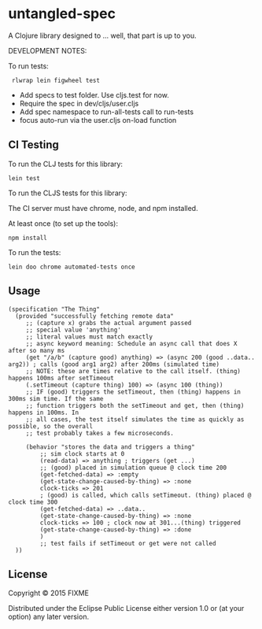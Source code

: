 # untangled-spec

A Clojure library designed to ... well, that part is up to you.

DEVELOPMENT NOTES:

To run tests:

     rlwrap lein figwheel test

- Add specs to test folder. Use cljs.test for now.
- Require the spec in dev/cljs/user.cljs
- Add spec namespace to run-all-tests call to run-tests
- focus auto-run via the user.cljs on-load function


## CI Testing

To run the CLJ tests for this library:

    lein test
    
To run the CLJS tests for this library:

The CI server must have chrome, node, and npm installed. 

At least once (to set up the tools):

    npm install
    
To run the tests:

    lein doo chrome automated-tests once

## Usage

    (specification "The Thing"
      (provided "successfully fetching remote data"
         ;; (capture x) grabs the actual argument passed
         ;; special value 'anything'
         ;; literal values must match exactly
         ;; async keyword meaning: Schedule an async call that does X after so many ms
         (get "/a/b" (capture good) anything) => (async 200 (good ..data.. arg2)) ; calls (good arg1 arg2) after 200ms (simulated time)
         ;; NOTE: these are times relative to the call itself. (thing) happens 100ms after setTimeout
         (.setTimeout (capture thing) 100) => (async 100 (thing))
         ;; IF (good) triggers the setTimeout, then (thing) happens in 300ms sim time. If the same
         ;; function triggers both the setTimeout and get, then (thing) happens in 100ms. In
         ;; all cases, the test itself simulates the time as quickly as possible, so the overall
         ;; test probably takes a few microseconds.

         (behavior "stores the data and triggers a thing"
             ;; sim clock starts at 0
             (read-data) => anything ; triggers (get ...)
             ;; (good) placed in simulation queue @ clock time 200
             (get-fetched-data) => :empty
             (get-state-change-caused-by-thing) => :none
             clock-ticks => 201
             ; (good) is called, which calls setTimeout. (thing) placed @ clock time 300
             (get-fetched-data) => ..data..
             (get-state-change-caused-by-thing) => :none
             clock-ticks => 100 ; clock now at 301...(thing) triggered
             (get-state-change-caused-by-thing) => :done
             )
             ;; test fails if setTimeout or get were not called
      ))


## License

Copyright © 2015 FIXME

Distributed under the Eclipse Public License either version 1.0 or (at
your option) any later version.
